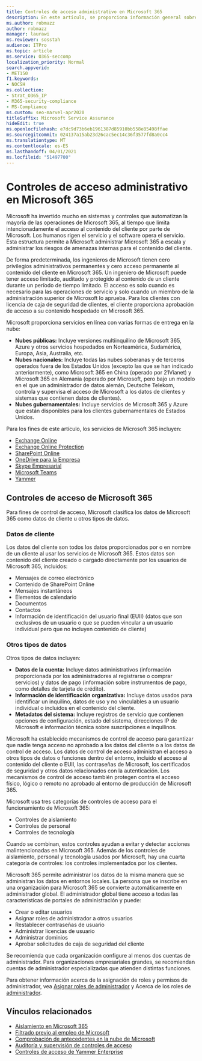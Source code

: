 ```yaml
---
title: Controles de acceso administrativo en Microsoft 365
description: En este artículo, se proporciona información general sobre los controles de acceso administrativo y la categorización de datos en Microsoft 365.
ms.author: robmazz
author: robmazz
manager: laurawi
ms.reviewer: sosstah
audience: ITPro
ms.topic: article
ms.service: O365-seccomp
localization_priority: Normal
search.appverid:
- MET150
f1.keywords:
- NOCSH
ms.collection:
- Strat_O365_IP
- M365-security-compliance
- MS-Compliance
ms.custom: seo-marvel-apr2020
titleSuffix: Microsoft Service Assurance
hideEdit: true
ms.openlocfilehash: e7dc9d73b6eb1961387d85910bb558e85498ffae
ms.sourcegitcommit: 024137a15ab23d26cac5ec14c36f3577fd8a0cc4
ms.translationtype: MT
ms.contentlocale: es-ES
ms.lasthandoff: 04/01/2021
ms.locfileid: "51497700"
---
```

# <a name="administrative-access-controls-in-microsoft-365"></a>Controles de acceso administrativo en Microsoft 365 

Microsoft ha invertido mucho en sistemas y controles que automatizan la mayoría de las operaciones de Microsoft 365, al tiempo que limita intencionadamente el acceso al contenido del cliente por parte de Microsoft. Los humanos rigen el servicio y el software opera el servicio. Esta estructura permite a Microsoft administrar Microsoft 365 a escala y administrar los riesgos de amenazas internas para el contenido del cliente.

De forma predeterminada, los ingenieros de Microsoft tienen cero privilegios administrativos permanentes y cero acceso permanente al contenido del cliente en Microsoft 365. Un ingeniero de Microsoft puede tener acceso limitado, auditado y protegido al contenido de un cliente durante un período de tiempo limitado. El acceso es solo cuando es necesario para las operaciones de servicio y solo cuando un miembro de la administración superior de Microsoft lo aprueba. Para los clientes con licencia de caja de seguridad de clientes, el cliente proporciona aprobación de acceso a su contenido hospedado en Microsoft 365.

Microsoft proporciona servicios en línea con varias formas de entrega en la nube:

- **Nubes públicas:** Incluye versiones multiinquilino de Microsoft 365, Azure y otros servicios hospedados en Norteamérica, Sudamérica, Europa, Asia, Australia, etc.
- **Nubes nacionales:** Incluye todas las nubes soberanas y de terceros operados fuera de los Estados Unidos (excepto las que se han indicado anteriormente), como Microsoft 365 en China (operado por 21Vianet) y Microsoft 365 en Alemania (operado por Microsoft, pero bajo un modelo en el que un administrador de datos alemán, Deutsche Telekom, controla y supervisa el acceso de Microsoft a los datos de clientes y sistemas que contienen datos de clientes).
- **Nubes gubernamentales:** Incluye servicios de Microsoft 365 y Azure que están disponibles para los clientes gubernamentales de Estados Unidos.

Para los fines de este artículo, los servicios de Microsoft 365 incluyen:

- [Exchange Online](/Exchange/exchange-online)
- [Exchange Online Protection](/Office365/SecurityCompliance/eop/exchange-online-protection-overview)
- [SharePoint Online](/sharepoint/sharepoint-online)
- [OneDrive para la Empresa](/OneDrive/onedrive)
- [Skype Empresarial](/SkypeForBusiness/skype-for-business-online)
- [Microsoft Teams](/MicrosoftTeams/Teams-overview)
- [Yammer](/yammer/yammer-landing-page)

## <a name="microsoft-365-access-controls"></a>Controles de acceso de Microsoft 365

Para fines de control de acceso, Microsoft clasifica los datos de Microsoft 365 como datos de cliente u otros tipos de datos.

### <a name="customer-data"></a>Datos de cliente

Los datos del cliente son todos los datos proporcionados por o en nombre de un cliente al usar los servicios de Microsoft 365. Estos datos son contenido del cliente creado o cargado directamente por los usuarios de Microsoft 365, incluidos:

- Mensajes de correo electrónico
- Contenido de SharePoint Online
- Mensajes instantáneos
- Elementos de calendario
- Documentos
- Contactos
- Información de identificación del usuario final (EUII) (datos que son exclusivos de un usuario o que se pueden vincular a un usuario individual pero que no incluyen contenido de cliente)

### <a name="other-types-of-data"></a>Otros tipos de datos

Otros tipos de datos incluyen:

- **Datos de la cuenta:** Incluye datos administrativos (información proporcionada por los administradores al registrarse o comprar servicios) y datos de pago (información sobre instrumentos de pago, como detalles de tarjeta de crédito).
- **Información de identificación organizativa:** Incluye datos usados para identificar un inquilino, datos de uso y no vinculables a un usuario individual o incluidos en el contenido del cliente.
- **Metadatos del sistema:** Incluye registros de servicio que contienen opciones de configuración, estado del sistema, direcciones IP de Microsoft e información técnica sobre suscripciones e inquilinos.

Microsoft ha establecido mecanismos de control de acceso para garantizar que nadie tenga acceso no aprobado a los datos del cliente o a los datos de control de acceso. Los datos de control de acceso administran el acceso a otros tipos de datos o funciones dentro del entorno, incluido el acceso al contenido del cliente o EUII, las contraseñas de Microsoft, los certificados de seguridad y otros datos relacionados con la autenticación. Los mecanismos de control de acceso también protegen contra el acceso físico, lógico o remoto no aprobado al entorno de producción de Microsoft 365.

Microsoft usa tres categorías de controles de acceso para el funcionamiento de Microsoft 365:

- Controles de aislamiento
- Controles de personal
- Controles de tecnología

Cuando se combinan, estos controles ayudan a evitar y detectar acciones malintencionadas en Microsoft 365. Además de los controles de aislamiento, personal y tecnología usados por Microsoft, hay una cuarta categoría de controles: los controles implementados por los clientes.

Microsoft 365 permite administrar los datos de la misma manera que se administran los datos en entornos locales. La persona que se inscribe en una organización para Microsoft 365 se convierte automáticamente en administrador global. El administrador global tiene acceso a todas las características de portales de administración y puede:

- Crear o editar usuarios
- Asignar roles de administrador a otros usuarios
- Restablecer contraseñas de usuario
- Administrar licencias de usuario
- Administrar dominios
- Aprobar solicitudes de caja de seguridad del cliente

Se recomienda que cada organización configure al menos dos cuentas de administrador. Para organizaciones empresariales grandes, se recomiendan cuentas de administrador especializadas que atienden distintas funciones.

Para obtener información acerca de la asignación de roles y permisos de administrador, vea [Asignar roles de administrador](/microsoft-365/admin/add-users/assign-admin-roles) y Acerca de los roles de [administrador](/microsoft-365/admin/add-users/about-admin-roles).

## <a name="related-links"></a>Vínculos relacionados

- [Aislamiento en Microsoft 365](assurance-isolation-in-microsoft-365.md)
- [Filtrado previo al empleo de Microsoft](assurance-pre-employment-screening.md)
- [Comprobación de antecedentes en la nube de Microsoft](assurance-cloud-background-check.md)
- [Auditoría y supervisión de controles de acceso](assurance-monitoring-and-auditing-access-controls.md)
- [Controles de acceso de Yammer Enterprise](assurance-yammer-enterprise-access-controls.md)
